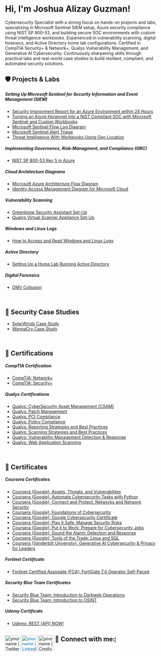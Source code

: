<h1>Hi, I'm Joshua Alizay Guzman! <a href="https://www.linkedin.com/in/guzmanjoshua/"> </a></h1>
Cybersecurity Specialist with a strong focus on hands-on projects and labs, specializing in Microsoft Sentinel SIEM setup, Azure security compliance using NIST SP 800-53, and building secure SOC environments with custom threat intelligence workbooks. Experienced in vulnerability scanning, digital forensics, and Active Directory home lab configurations. Certified in CompTIA Security+ & Network+, Qualys Vulnerability Management, and Generative AI Cybersecurity. Continuously sharpening skills through practical labs and real-world case studies to build resilient, compliant, and automated security solutions.
</br>

 <h2>🛡️ Projects & Labs </h2>

 <h5> Setting Up Microsoft Sentinel for Security Information and Event Management (SIEM) </h5> 

- [Security Improvment Report for an Azure Environment within 24 Hours](https://github.com/guzmanjoshua/Cybersecurity-Projects/blob/main/Before%20and%20After%20Honeynet%20Report.md)
- [Turning an Azure Honeynet into a NIST Compliant SOC with Microsoft Sentinel and Custom Workbooks](https://github.com/guzmanjoshua/Cybersecurity-Projects/blob/main/Turning%20an%20Azure%20Honeynet%20into%20a%20NIST%20Compliant%20SOC.md)
- [Microsoft Sentinel Flow Log Diagram](https://github.com/guzmanjoshua/Diagrams/blob/main/Azure%20Microsoft%20Sentinal%20Flow%20Chart.png)
- [Microsoft Sentinel Alert Triage](https://github.com/guzmanjoshua/Incident-Report/blob/main/Incidents%20Home%20Page.md)
- [Threat Intelligence With Workbooks Using Geo Location](https://github.com/guzmanjoshua/Cybersecurity-Projects/blob/main/Workbooks%20and%20Geo%20Locations.md)

 <h5> Implementing Governence, Risk-Managment, and Compliance (GRC)</h5> 
 
- [NIST SP 800-53 Rev 5 in Azure](https://github.com/guzmanjoshua/Cybersecurity-Projects/blob/main/NIST%20SP%20800-53%20Rev%205%20in%20Azure.md)

 <h5> Cloud Architecture Diagrams </h5> 
 
 - [Microsoft Azure Architecture Flow Diagram](https://github.com/guzmanjoshua/Diagrams/blob/main/Azure%20Diagram.png)
 - [Identity Access Management Diagram for Microsoft Cloud](https://github.com/guzmanjoshua/Diagrams/blob/main/Microsoft%20Role%20Hierarchy.png)

 <h5> Vulnerability Scanning </h5> 
  
- [Greenbone Security Assistant Set-Up](https://github.com/guzmanjoshua/Scanners/blob/main/Greenbone%20Security%20Assistant%20Set-Up.md)
- [Qualys Virtual Scanner Appliance Set-Up](https://github.com/guzmanjoshua/Scanners/blob/main/Qualys%20Virtual%20Scanner%20Appliance%20Set-Up.md)

 <h5> Windows and Linux Logs </h5>

 - [How to Access and Read Windows and Linux Logs](https://github.com/guzmanjoshua/Cybersecurity-Projects/blob/main/How%20to%20Access%20and%20Read%20Windows%20and%20Linux%20Logs.md)

 <h5> Active Directory </h5> 
 
 - [Setting Up a Home Lab Running Active Directory](https://github.com/guzmanjoshua/Cybersecurity-Projects/blob/main/Setup%20a%20Home%20Lab%20Running%20Active%20Directory.md)

 <h5> Digital Forensics </h5> 
  
- [DMV Collusion](https://github.com/guzmanjoshua/Cybersecurity-Projects/blob/main/Digitial%20Forensics.md)
  
</br>

<h2>📖 Security Case Studies</h2>

- [SolarWinds Case Study](https://github.com/guzmanjoshua/Case-Studies/blob/main/SolarWinds%20Sunburst%20Case%20Study.md)
- [WannaCry Case Study](https://github.com/guzmanjoshua/Case-Studies/blob/main/WannaCry%20Case%20Study.md)
</br> 

<h2>📜 Certifications </h2>

<h5> CompTIA Certification</h5>

  - [CompTIA: Network+](https://github.com/guzmanjoshua/Qualifications/blob/main/Joshua%20Guzman%20CompTIA%20Network%2B%20ce%20certificate-1.png)
  - [CompTIA: Security+](https://github.com/guzmanjoshua/Qualifications/blob/main/CompTIA%20Security%2B%20Pic.jpg)

<h5> Qualys Certifications</h5> 

  - [Qualys: CyberSecurity Asset Management (CSAM)](https://github.com/guzmanjoshua/Qualifications/blob/main/Joshua%20Guzman-CSAM-course-completion.pdf)
  - [Qualys: Patch Management](https://github.com/guzmanjoshua/Qualifications/blob/main/Joshua%20Guzman-PM-course-completion.pdf)
  - [Qualys: PCI Compliance](https://github.com/guzmanjoshua/Qualifications/blob/main/Joshua%20Guzman-PCI-Compliance-course-completion.pdf)
  - [Qualys: Policy Compliance](https://github.com/guzmanjoshua/Qualifications/blob/main/Joshua%20Guzman-PC-course-completion.pdf)
  - [Qualys: Reporting Strategies and Best Practices](https://github.com/guzmanjoshua/Qualifications/blob/main/Joshua%20Guzman-RSBP-course-completion.pdf)
  - [Qualys: Scanning Strategies and Best Practices](https://github.com/guzmanjoshua/Qualifications/blob/main/Joshua%20Guzman-SSBP-course-completion.pdf)
  - [Qualys: Vulnerability Management Detection & Response](https://github.com/guzmanjoshua/Qualifications/blob/main/Joshua%20Guzman-VMDR-course-completion.pdf)
  - [Qualys: Web Application Scanning](https://github.com/guzmanjoshua/Qualifications/blob/main/Joshua%20Guzman-WAS-course-completion.pdf)
 </br>

<h2>📃 Certificates </h2>

<h5> Coursera Certificates</h5> 

  - [Coursera (Google): Assets, Threats, and Vulnerabilites](https://github.com/guzmanjoshua/Qualifications/blob/main/Coursera%20Google%20Certificate%205.pdf)
  - [Coursera (Google): Automate Cybersecurity Tasks with Python](https://github.com/guzmanjoshua/Qualifications/blob/main/Coursera%20Google%20Certificate%207.pdf)
  - [Coursera (Google): Connect and Protect: Networks and Network Security](https://github.com/guzmanjoshua/Qualifications/blob/main/Coursera%20Google%20Certificate%203.pdf)
  - [Coursera (Google): Foundations of Cybersecurity](https://github.com/guzmanjoshua/Qualifications/blob/main/Coursera%20Google%20Certificate%201.pdf)
  - [Coursera (Google): Google Cybersecurity Certificate](https://github.com/guzmanjoshua/Qualifications/blob/main/Coursera%20Google%20Certificate%20ALL.pdf)
  - [Coursera (Google): Play it Safe: Manage Security Risks](https://github.com/guzmanjoshua/Qualifications/blob/main/Coursera%20Google%20Certificate%202.pdf)
  - [Coursera (Google): Put it to Work: Prepare for Cybersecurity Jobs](https://github.com/guzmanjoshua/Qualifications/blob/main/Coursera%20Google%20Certificate%208.pdf)
  - [Coursera (Google): Sound the Alarm: Detection and Response](https://github.com/guzmanjoshua/Qualifications/blob/main/Coursera%20Google%20Certificate%206.pdf)
  - [Coursera (Google): Tools of the Trade: Linux and SQL](https://github.com/guzmanjoshua/Qualifications/blob/main/Coursera%20Google%20Certificate%204.pdf)
  - [Coursera (Vanderbilt University): Generative AI Cybersecurity & Privacy for Leaders](https://github.com/guzmanjoshua/Qualifications/blob/main/VU%20Cybersecurity%20Pic.jpg)

<h5> Fortinet Certificate</h5> 

  - [Fortinet Certified Assosiate (FCA): FortiGate 7.4 Operator Self-Paced](https://github.com/guzmanjoshua/Qualifications/blob/main/Course_Completion_Certificate-1.png)

<h5> Security Blue Team Certificates</h5> 

  - [Security Blue Team: Introduction to Darkweb Operations](https://github.com/guzmanjoshua/Qualifications/blob/main/Introduction%20to%20Dark%20Web%20Operations-course.pdf)
  - [Security Blue Team: Introduction to OSINT](https://github.com/guzmanjoshua/Qualifications/blob/main/Introduction%20to%20OSINT-course.pdf)

<h5> Udemy Certificate</h5> 

  - [Udemy: REST (API) NOW!](https://github.com/guzmanjoshua/Qualifications/blob/main/REST%20(API)%20NOW!%20Cert.jpg)
</br>

<h2 style="display: inline;">🤳 Connect with me:</h2>
<a href="https://twitter.com/JoshyG0102"><img align="left" alt="yourname | Twitter" width="52px" src="https://www.freepnglogos.com/uploads/twitter-x-logo-png/twitter-x-logo-png-9.png" /></a>
<a href="https://www.linkedin.com/in/guzmanjoshua/" style="color: #0077B5; border: 1px solid #0077B5;">
  <img align="left" alt="yourname | LinkedIn" width="52px" src="https://pngmind.com/wp-content/uploads/2019/08/Linkedin-Logo-Png-Transparent-Background-1.png" />
<a href="https://www.credly.com/users/joshuaguzman"><img align="left" alt="yourname | Credly" width="52px" src="https://www.pngrepo.com/png/331358/512/credly.png" /></a>
</a>
